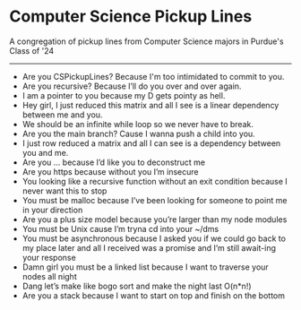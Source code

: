 # Computer Science Pickup Lines
A congregation of pickup lines from Computer Science majors in Purdue's Class of '24

-----

- Are you CSPickupLines? Because I'm too intimidated to commit to you.
- Are you recursive? Because I’ll do you over and over again.
- I am a pointer to you because my D gets pointy as hell.
- Hey girl, I just reduced this matrix and all I see is a linear dependency between me and you.
- We should be an infinite while loop so we never have to break.
- Are you the main branch? Cause I wanna push a child into you.
- I just row reduced a matrix and all I can see is a dependency between you and me.
- Are you ... because I’d like you to deconstruct me
- Are you https because without you I’m insecure 
- You looking like a recursive function without an exit condition because I never want this to stop
- You must be malloc because I’ve been looking for someone to point me in your direction
- Are you a plus size model because you’re larger than my node modules 
- You must be Unix cause I’m tryna cd into your ~/dms
- You must be asynchronous because I asked you if we could go back to my place later and all I received was a promise and I’m still await-ing your response 
- Damn girl you must be a linked list because I want to traverse your nodes all night
- Dang let’s make like bogo sort and make the night last O(n*n!)
- Are you a stack because I want to start on top and finish on the bottom

